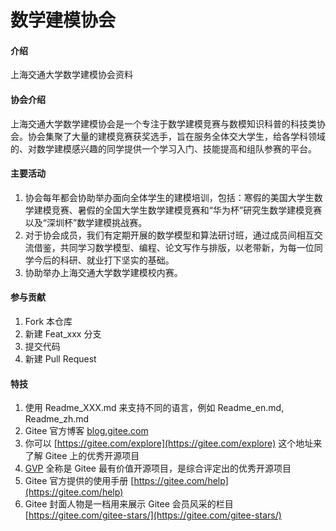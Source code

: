 # 数学建模协会

#### 介绍
上海交通大学数学建模协会资料

#### 协会介绍
上海交通大学数学建模协会是一个专注于数学建模竞赛与数模知识科普的科技类协会。协会集聚了大量的建模竞赛获奖选手，旨在服务全体交大学生，给各学科领域的、对数学建模感兴趣的同学提供一个学习入门、技能提高和组队参赛的平台。


#### 主要活动

1.  协会每年都会协助举办面向全体学生的建模培训，包括：寒假的美国大学生数学建模竞赛、暑假的全国大学生数学建模竞赛和“华为杯”研究生数学建模竞赛以及“深圳杯”数学建模挑战赛。
2.  对于协会成员，我们有定期开展的数学模型和算法研讨班，通过成员间相互交流借鉴，共同学习数学模型、编程、论文写作与排版，以老带新，为每一位同学今后的科研、就业打下坚实的基础。
3.  协助举办上海交通大学数学建模校内赛。


#### 参与贡献

1.  Fork 本仓库
2.  新建 Feat_xxx 分支
3.  提交代码
4.  新建 Pull Request


#### 特技

1.  使用 Readme\_XXX.md 来支持不同的语言，例如 Readme\_en.md, Readme\_zh.md
2.  Gitee 官方博客 [blog.gitee.com](https://blog.gitee.com)
3.  你可以 [https://gitee.com/explore](https://gitee.com/explore) 这个地址来了解 Gitee 上的优秀开源项目
4.  [GVP](https://gitee.com/gvp) 全称是 Gitee 最有价值开源项目，是综合评定出的优秀开源项目
5.  Gitee 官方提供的使用手册 [https://gitee.com/help](https://gitee.com/help)
6.  Gitee 封面人物是一档用来展示 Gitee 会员风采的栏目 [https://gitee.com/gitee-stars/](https://gitee.com/gitee-stars/)
